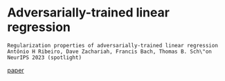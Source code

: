 # Adversarially-trained linear regression

```
Regularization properties of adversarially-trained linear regression
Antônio H Ribeiro, Dave Zachariah, Francis Bach, Thomas B. Sch\"on
NeurIPS 2023 (spotlight)
```

[paper](./paper.pdf)
